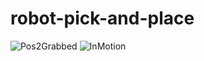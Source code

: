 # robot-pick-and-place

![Pos2Grabbed](https://github.com/daud-khan-96/robot-pick-and-place/assets/97127745/aad535c7-9443-4e17-9bb9-bd6b496f1762)
![InMotion](https://github.com/daud-khan-96/robot-pick-and-place/assets/97127745/6fd6df9a-7bdf-4051-9ffc-ad5245f889fb)

